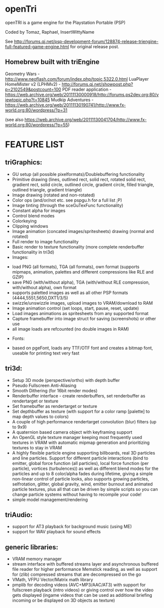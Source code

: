 # openTri
openTRI is a game engine for the Playstation Portable (PSP)

Coded by Tomaz, Raphael, InsertWittyName

See http://forums.qj.net/psp-development-forum/128874-release-triengine-full-featured-game-engine.html for original release post.


## Homebrew built with triEngine

Geometry Wars - http://www.neoflash.com/forum/index.php/topic,5322.0.html
LuaPlayer HomeMister v2 (LPHMv2) - http://forums.qj.net/showpost.php?p=2102549&postcount=100
PDF reader application - https://web.archive.org/web/20111130000918/http://forums.ps2dev.org:80/viewtopic.php?t=10845
Mudkip Adventures - https://web.archive.org/web/20111130190741/http://www.fx-world.org:80/wordpress/?p=31

(see also https://web.archive.org/web/20111130041704/http://www.fx-world.org:80/wordpress/?p=55)

# FEATURE LIST

## triGraphics:
- GU setup (all possible pixelformats)/Doublebuffering functionality
- Primitive drawing (lines, outlined rect, solid rect, rotated solid rect, gradient rect, solid circle, outlined circle, gradient circle, filled triangle, outlined triangle, gradient triangle)
- Image drawing (rotated and non-rotated)
- Color ops (and/or/not etc. see pspgu.h for a full list ;P)
- Image tinting (through the sceGuTexFunc functionality)
- Constant alpha for images
- Control blend modes
- Colorkeying
- Clipping windows
- Image animation (concated images/spritesheets) drawing (normal and rotated)
- Full render to image functionality
- Basic render to texture functionality (more complete renderbuffer functionality in tri3d)
- Images:
* load PNG (all formats), TGA (all formats), own format (supports mipmaps, animation, palettes and different compressions like RLE and GZIP)
* save PNG (with/without alpha), TGA (with/without RLE compression, with/without alpha), own format
* supports paletted images as well as all other PSP formats (4444,5551,5650,DXT1/3/5)
* swizzle/unswizzle images, upload images to VRAM/download to RAM
* Image animation control (set loops, start, pause, reset, update)
* Load images animations as spritesheets from any supported format
* Capture framebuffer into image struct for saving (screenshots) or other use
* all image loads are refcounted (no double images in RAM)
- Fonts:
* based on pgeFont, loads any TTF/OTF font and creates a bitmap font, useable for printing text
very fast

## tri3d:
- Setup 3D mode (perspective/ortho) with depth buffer
- Pseudo Fullscreen Anti-Aliasing
- Smooth Dithering (for 16bit render modes)
- Renderbuffer interface - create renderbuffers, set renderbuffer as rendertarget or texture
- Set framebuffer as rendertarget or texture
- Set depthbuffer as texture (with support for a color ramp [palette] to map depth values to colors)
- A couple of high performance rendertarget convolution (blur) filters (up to 9x9)
- A quaternion based camera object with keyframing support
- An OpenGL style texture manager keeping most frequently used textures in VRAM with automatic mipmap generation and prioritizing textures to stay in VRAM
- A highly flexible particle engine supporting billboards, real 3D particles and line particles. Support for different particle interactions (bind to emitter, global force function (all particles), local force function (per particle), vortices (turbulences)) as well as different blend modes for the particles and up to 8 color/alpha fades during lifetime, giving a simple non-linear control of particle looks, also supports growing particles, selfrotation, glitter, global gravity, wind, emitter burnout and animated particle textures, plus all that can be driven by simple scripts so you can change particle systems without having to recompile your code!
- simple model management/rendering



## triAudio:
- support for AT3 playback for background music (using ME)
- support for WAV playback for sound effects

## generic libraries:
- VRAM memory manager
- stream interface with buffered streams layer and asynchronous buffered file reader for higher performance Memstick reading, as well as support for (zlib) compressed streams that are decompressed on the go
- VMath, VFPU Vector/Matrix math library
- pmplib for decoding videos (AVC+MP3/AAC/AT3) with support for fullscreen playback (intro videos) or giving control over how the video gets displayed (ingame videos that can be used as additional briefing incoming or be displayed on 3D objects as texture)


